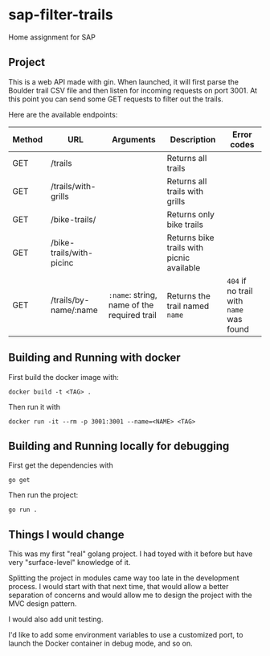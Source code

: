 # sap-filter-trails

Home assignment for SAP

## Project

This is a web API made with gin.
When launched, it will first parse the Boulder trail CSV file and then listen for incoming requests on port 3001.
At this point you can send some GET requests to filter out the trails.

Here are the available endpoints:

| Method | URL                      | Arguments                                   | Description                               | Error codes                             |
| ------ | ------------------------ | ------------------------------------------- | ----------------------------------------- | --------------------------------------- |
| GET    | /trails                  |                                             | Returns all trails                        |
| GET    | /trails/with-grills      |                                             | Returns all trails with grills            |
| GET    | /bike-trails/            |                                             | Returns only bike trails                  |
| GET    | /bike-trails/with-picinc |                                             | Returns bike trails with picnic available |
| GET    | /trails/by-name/:name    | `:name`: string, name of the required trail | Returns the trail named `name`            | `404` if no trail with `name` was found |

## Building and Running with docker

First build the docker image with:

`docker build -t <TAG> .`

Then run it with

`docker run -it --rm -p 3001:3001 --name=<NAME> <TAG>`

## Building and Running locally for debugging

First get the dependencies with

`go get`

Then run the project:

`go run .`

## Things I would change

This was my first "real" golang project. I had toyed with it before but have very "surface-level" knowledge of it.

Splitting the project in modules came way too late in the development process. I would start with that next time, that would allow a better separation of concerns and would allow me to design the project with the MVC design pattern.

I would also add unit testing.

I'd like to add some environment variables to use a customized port, to launch the Docker container in debug mode, and so on.
